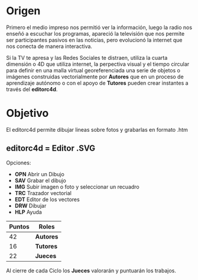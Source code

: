 # Origen

Primero el medio impreso nos permitió ver la información, luego la radio nos enseñó a escuchar los programas, apareció la televisión que nos permite ser participantes pasivos en las noticias, pero evolucionó la internet que nos conecta de manera interactiva.

Si la TV te apresa y las Redes Sociales te distraen, utiliza la cuarta dimensión o 4D que utiliza internet, la perpectiva visual y el tiempo circular para definir en una malla virtual georeferenciada una serie de objetos o imágenes construidas vectorialmente por **Autores** que en un proceso de aprendizaje autónomo o con el apoyo de **Tutores** pueden crear instantes a través del **editorc4d**. 

# Objetivo

El editorc4d permite dibujar lineas sobre fotos y grabarlas en formato .htm

## editorc4d = Editor .SVG
Opciones:

* **OPN** Abrir un Dibujo
* **SAV** Grabar el dibujo
* **IMG** Subir imagen o foto y seleccionar un recuadro
* **TRC** Trazador vectorial 
* **EDT** Editor de los vectores
* **DRW** Dibujar 
* **HLP** Ayuda

| Puntos |    Roles    |
| ------ | ------------|
|   42   | **Autores** |
|   16   | **Tutores** |
|   22   | **Jueces**  |

Al cierre de  cada Ciclo los **Jueces** valorarán y puntuarán los trabajos.
